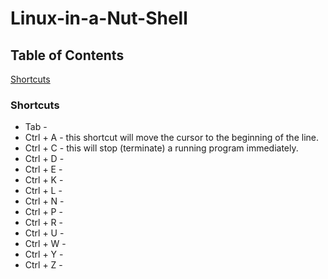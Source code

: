 # Linux-in-a-Nut-Shell
## Table of Contents
[Shortcuts](Shortcuts)
### Shortcuts
- Tab - 
- Ctrl + A - this shortcut will move the cursor to the beginning of the line.
- Ctrl + C - this will stop (terminate) a running program immediately.
- Ctrl + D - 
- Ctrl + E - 
- Ctrl + K - 
- Ctrl + L - 
- Ctrl + N - 
- Ctrl + P - 
- Ctrl + R - 
- Ctrl + U - 
- Ctrl + W - 
- Ctrl + Y - 
- Ctrl + Z - 
